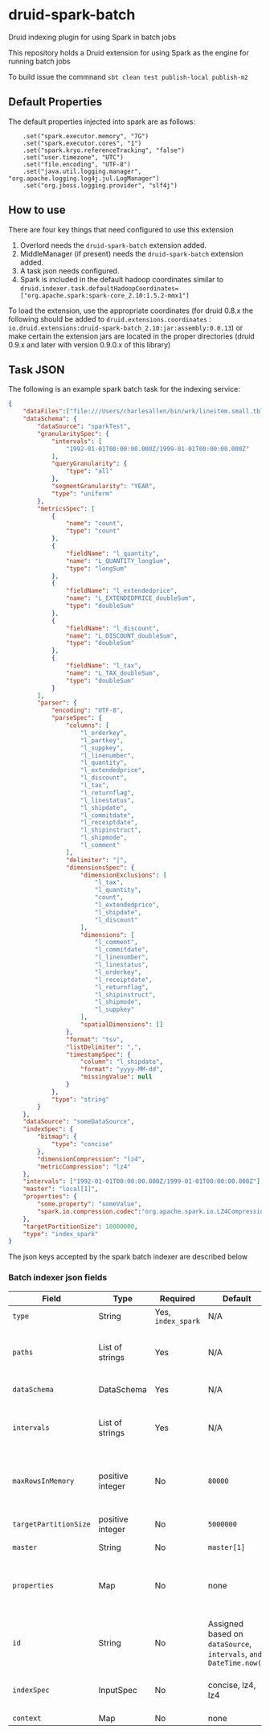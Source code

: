 # druid-spark-batch
Druid indexing plugin for using Spark in batch jobs

This repository holds a Druid extension for using Spark as the engine for running batch jobs

To build issue the commnand `sbt clean test publish-local publish-m2`

## Default Properties
The default properties injected into spark are as follows:
```
    .set("spark.executor.memory", "7G")
    .set("spark.executor.cores", "1")
    .set("spark.kryo.referenceTracking", "false")
    .set("user.timezone", "UTC")
    .set("file.encoding", "UTF-8")
    .set("java.util.logging.manager", "org.apache.logging.log4j.jul.LogManager")
    .set("org.jboss.logging.provider", "slf4j")
```

## How to use

There are four key things that need configured to use this extension

1. Overlord needs the `druid-spark-batch` extension added.
2. MiddleManager (if present) needs the `druid-spark-batch` extension added.
3. A task json needs configured.
4. Spark is included in the default hadoop coordinates similar to `druid.indexer.task.defaultHadoopCoordinates=["org.apache.spark:spark-core_2.10:1.5.2-mmx1"]`

To load the extension, use the appropriate coordinates (for druid 0.8.x the following should be added to `druid.extensions.coordinates`  : `io.druid.extensions:druid-spark-batch_2.10:jar:assembly:0.0.13`) or make certain the extension jars are located in the proper directories (druid 0.9.x and later with version 0.9.0.x of this library)

## Task JSON
The following is an example spark batch task for the indexing service:

```json
{
    "dataFiles":["file:///Users/charlesallen/bin/wrk/lineitem.small.tbl"],
    "dataSchema": {
        "dataSource": "sparkTest",
        "granularitySpec": {
            "intervals": [
                "1992-01-01T00:00:00.000Z/1999-01-01T00:00:00.000Z"
            ],
            "queryGranularity": {
                "type": "all"
            },
            "segmentGranularity": "YEAR",
            "type": "uniform"
        },
        "metricsSpec": [
            {
                "name": "count",
                "type": "count"
            },
            {
                "fieldName": "l_quantity",
                "name": "L_QUANTITY_longSum",
                "type": "longSum"
            },
            {
                "fieldName": "l_extendedprice",
                "name": "L_EXTENDEDPRICE_doubleSum",
                "type": "doubleSum"
            },
            {
                "fieldName": "l_discount",
                "name": "L_DISCOUNT_doubleSum",
                "type": "doubleSum"
            },
            {
                "fieldName": "l_tax",
                "name": "L_TAX_doubleSum",
                "type": "doubleSum"
            }
        ],
        "parser": {
            "encoding": "UTF-8",
            "parseSpec": {
                "columns": [
                    "l_orderkey",
                    "l_partkey",
                    "l_suppkey",
                    "l_linenumber",
                    "l_quantity",
                    "l_extendedprice",
                    "l_discount",
                    "l_tax",
                    "l_returnflag",
                    "l_linestatus",
                    "l_shipdate",
                    "l_commitdate",
                    "l_receiptdate",
                    "l_shipinstruct",
                    "l_shipmode",
                    "l_comment"
                ],
                "delimiter": "|",
                "dimensionsSpec": {
                    "dimensionExclusions": [
                        "l_tax",
                        "l_quantity",
                        "count",
                        "l_extendedprice",
                        "l_shipdate",
                        "l_discount"
                    ],
                    "dimensions": [
                        "l_comment",
                        "l_commitdate",
                        "l_linenumber",
                        "l_linestatus",
                        "l_orderkey",
                        "l_receiptdate",
                        "l_returnflag",
                        "l_shipinstruct",
                        "l_shipmode",
                        "l_suppkey"
                    ],
                    "spatialDimensions": []
                },
                "format": "tsv",
                "listDelimiter": ",",
                "timestampSpec": {
                    "column": "l_shipdate",
                    "format": "yyyy-MM-dd",
                    "missingValue": null
                }
            },
            "type": "string"
        }
    },
    "dataSource": "someDataSource",
    "indexSpec": {
        "bitmap": {
            "type": "concise"
        },
        "dimensionCompression": "lz4",
        "metricCompression": "lz4"
    },
    "intervals": ["1992-01-01T00:00:00.000Z/1999-01-01T00:00:00.000Z"],
    "master": "local[1]",
    "properties": {
        "some.property": "someValue",
        "spark.io.compression.codec":"org.apache.spark.io.LZ4CompressionCodec"
    },
    "targetPartitionSize": 10000000,
    "type": "index_spark"
}
```

The json keys accepted by the spark batch indexer are described below

### Batch indexer json fields

|Field                |Type            |Required          |Default          |Description|
|---------------------|----------------|------------------|-----------------|-----------|
|`type`               |String          |Yes, `index_spark`|N/A              | Must be `index_spark`|
|`paths`              |List of strings |Yes               |N/A              |A list of hadoop-readable input files. The values are joined with a `,` and used as a `SparkContext.textFile`|
|`dataSchema`         |DataSchema      |Yes               |N/A              |The data schema to use|
|`intervals`          |List of strings |Yes               |N/A              |A list of ISO intervals to be indexed. ALL data for these intervals MUST be present in `paths`|
|`maxRowsInMemory`    |positive integer|No                |`80000`          |Maximum number of rows to store in memory before an intermediate flush to disk|
|`targetPartitionSize`|positive integer|No                |`5000000`        |The target number of rows per partition per segment granularity|
|`master`             |String          |No                |`master[1]`      |The spark master URI|
|`properties`         |Map             |No                |none             | A map of string key/value pairs to inject into the SparkContext properties overriding any prior set values|
|`id`                 |String          |No                |Assigned based on `dataSource`, `intervals`, `and DateTime.now()`|The ID for the task. If not provied it will be assigned|
|`indexSpec`          |InputSpec       |No                |concise, lz4, lz4|The InputSpec containing the various compressions to be used|
|`context`            |Map             |No                |none             |The task context|
